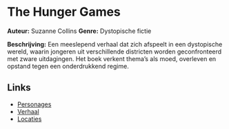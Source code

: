 # The Hunger Games

**Auteur:** Suzanne Collins
**Genre:** Dystopische fictie

**Beschrijving:**
Een meeslepend verhaal dat zich afspeelt in een dystopische wereld, waarin jongeren uit verschillende districten worden geconfronteerd met zware uitdagingen. Het boek verkent thema’s als moed, overleven en opstand tegen een onderdrukkend regime.

## Links
- [Personages](personages.md)
- [Verhaal](verhaal.md)
- [Locaties](locaties.md)
